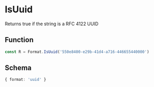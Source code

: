 # IsUuid

Returns true if the string is a RFC 4122 UUID

## Function

```typescript
const R = Format.IsUuid('550e8400-e29b-41d4-a716-446655440000')
```

## Schema

```typescript 
{ format: 'uuid' }
```